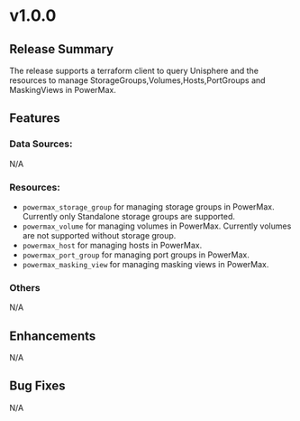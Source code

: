# v1.0.0

## Release Summary

The release supports a terraform client to query Unisphere and the resources to manage StorageGroups,Volumes,Hosts,PortGroups and MaskingViews in PowerMax.

## Features

### Data Sources:
N/A

### Resources:
* `powermax_storage_group` for managing storage groups in PowerMax. Currently only Standalone storage groups are supported.
* `powermax_volume` for managing volumes in PowerMax. Currently volumes are not supported without storage group.
* `powermax_host` for managing hosts in PowerMax.
* `powermax_port_group` for managing port groups in PowerMax.
* `powermax_masking_view` for managing masking views in PowerMax.

### Others
N/A

## Enhancements
N/A

## Bug Fixes
N/A